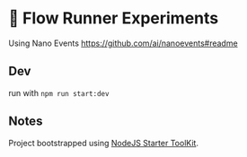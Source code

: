 # 🏃 Flow Runner Experiments


Using Nano Events
https://github.com/ai/nanoevents#readme

## Dev

run with `npm run start:dev`

## Notes

Project bootstrapped using [NodeJS Starter ToolKit](https://github.com/vitorsalgado/create-nodejs-ts).  

